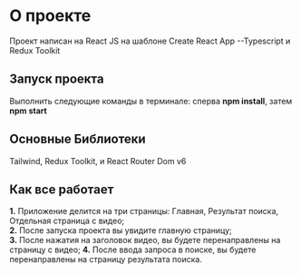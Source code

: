 # О проекте

Проект написан на React JS на шаблоне Create React App --Typescript и Redux Toolkit

## Запуск проекта

Выполнить следующие команды в терминале: сперва **npm install**, затем **npm start**  

## Основные Библиотеки

Tailwind, Redux Toolkit, и React Router Dom v6

## Как все работает

**1.** Приложение делится на три страницы: Главная, Результат поиска, Отдельная страница с видео;  
**2.** После запуска проекта вы увидите главную страницу;  
**3.** После нажатия на заголовок видео, вы будете перенаправлены на страницу с видео;
**4.** После ввода запроса в поиске, вы будете перенаправлены на страницу результата поиска.  